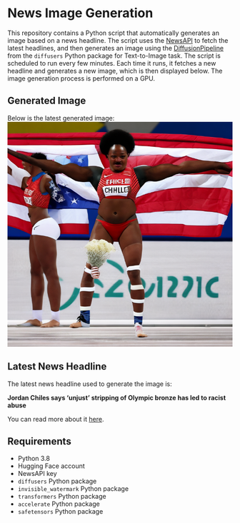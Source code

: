 # News Image Generation
This repository contains a Python script that automatically generates an image based on a news headline. The script uses the [NewsAPI](https://newsapi.org/) to fetch the latest headlines, and then generates an image using the [DiffusionPipeline](https://github.com/huggingface/diffusers) from the `diffusers` Python package for Text-to-Image task.
The script is scheduled to run every few minutes. Each time it runs, it fetches a new headline and generates a new image, which is then displayed below. The image generation process is performed on a GPU.

## Generated Image
Below is the latest generated image:
![Generated Image](image.png)

## Latest News Headline
The latest news headline used to generate the image is:

**Jordan Chiles says ‘unjust’ stripping of Olympic bronze has led to racist abuse**

You can read more about it [here](https://news.google.com/rss/articles/CBMiqgFBVV95cUxQWHpRWVdRWl9iTjBlcXZaY0VMcFhDRFdLQnRDY0ZPYTl3eEdydUJtVWR1U1NuS1VqOE1oS1VrRDZOcVZPOEFEdjhBeTZJcDVSTUstUkxxLWZZOTBnVk1VaXZ6dl9SZU9LQVZWcTVlRmFWRjQ2UC1NNjJKM0xYdUl4dGNnUFVMc0FLVmJwSF9ubG5abE9FMGI2SXI3dF9Jc04tMzlHZVFtekY0Zw?oc=5).

## Requirements
- Python 3.8
- Hugging Face account
- NewsAPI key
- `diffusers` Python package
- `invisible_watermark` Python package
- `transformers` Python package
- `accelerate` Python package
- `safetensors` Python package
